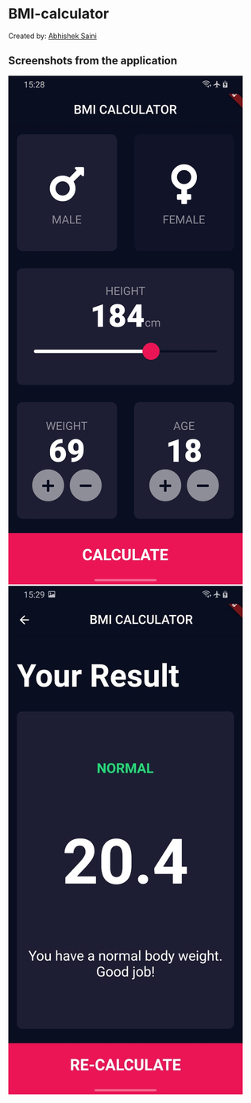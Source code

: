 # BMI-calculator

Created by:
[Abhishek Saini](https://www.github.com/arnomalone)

## Screenshots from the application
![alt_text](https://github.com/arnomalone/BMI-calculator/blob/main/first.jpg)
![alt_text](https://github.com/arnomalone/BMI-calculator/blob/main/second.jpg)
